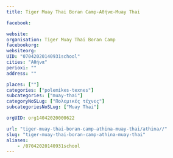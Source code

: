 ```yaml
---
title: Tiger Muay Thai Boran Camp-Αθήνα-Muay Thai

facebook:

website:
organisation: Tiger Muay Thai Boran Camp
facebookorg:
websiteorg:
UID: "07042020140931school"
cities: "Αθήνα"
perioxi: ""
address: ""

places: [""]
categories: ["polemikes-texnes"]
subcategories: ["muay-thai"]
categoryNoSLug: ["Πολεμικές τέχνες"]
subcategoriesNoSLug: ["Muay Thai"]

orgUID: org14042020000622

url: "tiger-muay-thai-boran-camp-athina-muay-thai/athina//"
slug: "tiger-muay-thai-boran-camp-athina-muay-thai"
aliases:
    - /07042020140931school
---
```






